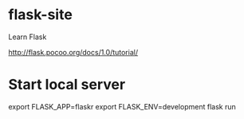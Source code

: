 # flask-site
Learn Flask

http://flask.pocoo.org/docs/1.0/tutorial/

# Start local server
export FLASK_APP=flaskr
export FLASK_ENV=development
flask run